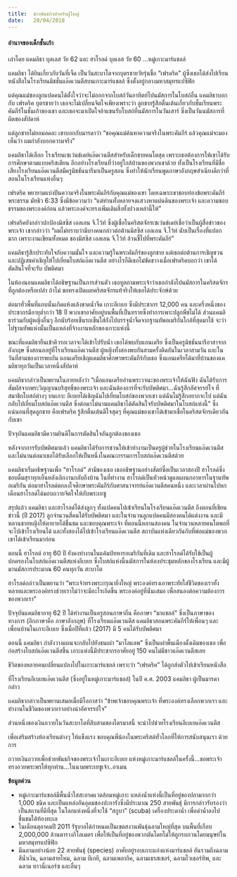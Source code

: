 ```yaml
---
title:  ข่าวพันธกิจสำหรับผู้ใหญ่
date:   20/04/2018
---
```


#### อำนาจของเด็กชั้นเก้า

เล่าโดย  แคมลิธา บุลเลส วัย 62 และ ฮาโรลด์ บุลเลส วัย 60 ...หมู่เกาะมาร์แชลล์        

แคมลิธา ได้ยินเกี่ยวกับวันที่เจ็ด เป็นวันสะบาโตจากบุตรชายวัยรุ่นชื่อ “เฟรดริค” ผู้ซึ่งเธอได้ส่งไปเรียนหนังสือในโรงเรียนมิชชั่นแอ๊ดเวนตีสบนเกาะมาร์แชลล์ ซึ่งตั้งอยู่กลางมหาสมุทรแปซิฟิก

แต่คุณแม่ของลูกแปดคนได้ตั้งใจว่าจะไม่ออกจากโบสถ์วันอาทิตย์ไปนมัสการในโบสถ์อื่น แคมลิธาบอกกับ เฟรดริค บุตรชายว่า เธอจะไม่เปลี่ยนจิตใจเพียงเพราะว่า ลูกชายรู้สึกตื่นเต้นเกี่ยวกับชั้นเรียนพระคัมภีร์ในชั้นเก้าของเขา และเธอจะมาเปิดใจอ้าแขนรับโบสถ์ที่นมัสการในวันเสาร์ ซึ่งเป็นวันนมัสการที่ผิดของสัปดาห์

แต่ลูกชายไม่ยอมลดละ เขาบอกกับมารดาว่า “ขอคุณแม่ค้นหาความจริงในพระคัมภีร์ แล้วคุณแม่จะมองเห็นว่า ผมกำลังบอกความจริง” 

แคมลิธาได้เลือก โรงเรียนเซเว่นธ์เดย์แอ๊ดเวนตีสสำหรับเด็กชายคนโตสุด เพราะเธอต้องการให้เขาได้รับการศึกษาตามแบบคริสเตียน อีกอย่างโรงเรียนที่ว่าอยู่ใกล้บ้านของพวกเขาด้วย ทั้งเป็นโรงเรียนที่มีชื่อเสียงโรงเรียนแอ๊ดเวนตีสมีครูมิชชันนารีมาเป็นครูสอน ซึ่งทำให้นักเรียนพูดภาษาอังกฤษสำเนียงดีกว่าที่สอนในโรงเรียนแห่งอื่นๆ

เฟรดริค พยายามแบ่งปันความจริงในพระคัมภีร์กับคุณแม่ของเขา โดยเฉพาะเขาชอบท่องข้อพระคัมภีร์ พระธรรม มัทธิว 6:33 ซึ่งมีข้อความว่า  “แต่ท่านทั้งหลายจงแสวงหาแผ่นดินของพระเจ้า และความชอบธรรมของพระองค์ก่อน แล้วพระองค์จะทรงเพิ่มเติมสิ่งทั้งปวงเหล่านี้ให้” 

เฟรดริคยังกล่าวปกป้องมิสซิส เอลเลน จี.ไว้ท์ ซึ่งผู้เชื่อในคริสตจักรเซเว่นธ์เดย์เชื่อว่าเป็นผู้สื่อข่าวของ  พระเจ้า เขากล่าวว่า “ผมไม่ทราบว่ามีบางคนกล่าวต่อต้านมิสซิส เอลเลน จี.ไว้ท์ นับเป็นเรื่องที่แปลกมาก  เพราะงานเขียนทั้งหมด ของมิสซิส เอลเลน จี.ไว้ท์ ล้วนชี้ไปที่พระคัมภีร์”

แคมลิธารู้สึกประทับใจกับความมั่นใจ และความรู้ในพระคัมภีร์ของลูกชาย แต่เธอต่อต้านการเชิญชวน และปฏิเสธคำเชิญให้ไปเยี่ยมโบสถ์แอ๊ดเวนตีส อย่างไรก็ดีเธอไม่ขัดขวางเมื่อเฟรดริคบอกว่า เขาได้ตัดสินใจที่จะรับ   บัพติศมา

ในห้องนอนแคมลิธาได้อธิษฐานเป็นการส่วนตัว เธอทูลถามพระเจ้าว่าเธอกำลังไปนมัสการในคริสตจักรที่ถูกต้องหรือเปล่า ถ้าไม่ ขอทรงเปิดเผยคริสตจักรแท้จริงให้เธอได้ประจักษ์ด้วย 

ต่อมาทั่วพื้นที่แถบนั้นเกิดแห้งแล้งขาดน้ำจืด เกาะอีเบเย ซึ่งมีประชากร 12,000 คน และครึ่งหนึ่งของประชากรมีอายุต่ำกว่า 18 ปี พวกเขาอาศัยอยู่บนพื้นที่เป็นทรายซึ่งทำการเพาะปลูกพืชไม่ได้ ส่วนแคมลิธาร่วมกับผู้หญิงอื่นๆ อีกนับร้อยเข็นรถเข็นใส่ถังไปบรรจุน้ำจืดจากฐานทัพอเมริกันใกล้ที่สุดมาใช้ จะว่าไปฐานทัพแห่งนั้นเป็นแหล่งที่จ้างงานหลักของเกาะแห่งนี้

ขณะที่แคมลิธายืนเข้าคิวรอเวลาจะได้เข้าไปรับน้ำ เธอได้พบกับแอนเดรีย ซึ่งเป็นครูมิชชันนารีอาสาจากอังกฤษ ซึ่งสอนออยู่ที่โรงเรียนแอ๊ดเวนตีส ผู้หญิงทั้งสองพบกันสามครั้งติดกันในเวลาสามวัน และในวันที่สามของการพบกัน แอนเดรียเชิญแคมลิธาศึกษาพระคัมภีร์กับเธอ ซึ่งแอนเดรียได้มาที่บ้านของแคมลิธาทุกวันเป็นเวลาหนึ่งสัปดาห์ 

แคมลิธากล่าวเป็นพยานในภายหลังว่า “เมื่อแอนเดรียอ่านพระวจนะของพระเจ้าให้ฉันฟัง ฉันได้รับการสัมผัสจากพระวิญญาณบริสุทธิ์ของพระเจ้า และฉันต้องการที่จะรับบัพติศมา...ฉันรู้สึกอัศจรรย์ใจ ที่สมาชิกโบสถ์ต่างๆ บนเกาะ อีเบเยได้เชิญฉันไปเยี่ยมโบสถ์ของพวกเขา แต่ฉันไม่รู้สึกอยากจะไป แต่ฉันกลับไปเยี่ยมโบสถ์แอ๊ดเวนตีส ซึ่งต่อมาไม่นานแคมลิธาได้ตัดสินใจรับบัพติศมาในโบสถ์แห่งนี้” ซึ่งแน่นอนที่สุดลูกชาย คือเฟรดริค รู้สึกตื่นเต้นดีใจสุดๆ ที่คุณแม่ของเขาได้เข้ามาเชื่อในคริสตจักรเดียวกันกับเขา 

ปัจจุบันแคมลิธามีความยินดีในการตัดสินใจอันถูกต้องของเธอ 

หลังจากการรับบัพติศมาแล้ว แคมลิธาได้รับการชวนให้เข้าทำงานเป็นครูผู้ช่วยในโรงเรียนแอ๊ดเวนตีส และไม่นานต่อมาเธอได้รับเลือกให้เป็นหนึ่งในคณะกรรมการโบสถ์แอ๊ดเวนตีสด้วย

แคมลิธาเริ่มอธิษฐานเพื่อ “ฮาโรลด์” สามีของเธอ เธออธิษฐานอย่างสัตย์ซื่อเป็นเวลาสองปี ฮาโรลด์ซึ่งชอบดื่มสุราทุกเย็นหลังเลิกงานกลับถึงบ้าน ในที่ทำงาน ฮาโรลด์เป็นหัวหน้าดูแลแผนกอาหารในฐานทัพอเมริกัน ต่อมาฮาโรลด์ตกลงใจศึกษาพระคัมภีร์กับศาสนาจารย์แอ๊ดเวนตีสคนหนึ่ง และเวลาผ่านไปหกเดือนฮาโรลด์ได้มอบถวายจิตใจให้กับพระเยซู

สรุปแล้ว แคมลิธา และฮาโรลด์ได้ส่งลูกๆ ทั้งแปดคนไปเข้าเรียนในโรงเรียนแอ๊ดเวนตีส ถึงตอนที่เขียนข่าวนี้ (ปี 2017) ลูกจำนวนสี่คนได้รับบัพติศมา และในจำนวนลูกแปดคนมีสองคนได้แต่งงาน และมีหลานชายหญิงให้ตายายได้ชื่นชม และขอบคุณพระเจ้า ที่ตอนนี้หลานสองคน ในจำนวนหลายคนโตพอที่จะไปเข้าโรงเรียนได้ และทั้งสองได้ไปเข้าโรงเรียนแอ๊ดเวนตีส สถาบันแห่งเดียวกันกับที่พ่อแม่ของพวกเขาได้เข้าเรียนมาก่อน       

ตอนนี้ ฮาโรลด์ อายุ 60 ปี ยังคงทำงานในแค้มป์ทหารอเมริกันที่เดิม และฮาโรลด์ได้รับใช้เป็นผู้ปกครองในโบสถ์แอ๊ดเวนตีสแห่งอีเบเย ซึ่งโบสถ์แห่งนี้นมัสการในห้องประชุมหลักของโรงเรียน และมีผู้มานมัสการประมาณ 60 คนทุกวัน  สะบาโต

ฮาโรลด์กล่าวเป็นพยานว่า “พระเจ้าทรงพระกรุณายิ่งใหญ่ พระองค์ทรงเอาพระทัยใส่ชีวิตของเราทั้งหลายและพระองค์ทรงช่วยเราไม่ว่าจะมีอะไรเกิดขึ้น พระองค์อยู่ที่นั่นเสมอ เพื่อสนองต่อความต้องการของพวกเรา”

ปัจจุบันแคมลิธาอายุ 62 ปี ได้ทำงานเป็นครูสอนภาษาถิ่น คือภาษา “มาแชลล์” ซึ่งเป็นภาษาของทางการ (อีกภาษาคือ ภาษาอังกฤษ) ที่โรงเรียนแอ๊ดเวนตีส แคมลิธาสอนพระคัมภีร์ให้เพื่อนๆ และเพื่อนบ้านในเกาะอีเบเย ซึ่งเมื่อปีที่แล้ว (2017) มี 5 คนได้รับบัพติศมา

ตอนนี้ แคมลิธา กำลังวางแผนจะกลับไปยังชนเผ่า “มาโลแลพ” ซึ่งเป็นเผ่าพื้นเมืองดั้งเดิมของเธอ เพื่อก่อสร้างโบสถ์แอ๊ดเวนตีสขึ้น เกาะแห่งนี้มีประชากรอาศัยอยู่ 150 คนไม่มีชาวแอ๊ดเวนตีสเลย

ชีวิตของหลายคนเปลี่ยนแปลงไปในเกาะมาร์แชลล์ เพราะว่า “เฟรดริค” ได้ถูกส่งตัวไปเข้าเรียนหนังสือ

ที่โรงเรียนอีเบเยแอ๊ดเวนตีส (ซึ่งอยู่ในหมู่เกาะมาร์แชลล์)  ในปี ค.ศ. 2003 แคมลิธา ผู้เป็นมารดากล่าว

แคมลิธากล่าวเป็นพยานเสมอเมื่อมีโอกาสว่า “ข้าพเจ้าขอบคุณพระเจ้า ที่พระองค์ทรงเลือกพวกเรา และทำงานในชีวิตของพวกเราอย่างน่าอัศจรรย์ใจ”

ส่วนหนึ่งของเงินถวายในวันสะบาโตที่สิบสามของไตรมาสนี้ จะนำไปช่วยโรงเรียนอีเบเยแอ๊ดเวนตีส

เพื่อเสริมสร้างห้องเรียนต่างๆ ให้แข็งแรง ขอบคุณพี่น้องในพระคริสต์ทั่วโลกที่ให้การสนับสนุนเรา ด้วยการ

ถวายเงินถวายเพื่อช่วยพันธกิจของพระเจ้าในเกาะอีเบเย แห่งหมู่เกาะมาร์แชลล์ในครั้งนี้...ขอพระเจ้าทรงอวยพระพรให้ทุกท่าน...ในนามพระเยซูเจ้า..อาเมน

**ข้อมูลด่วน**

- หมู่เกาะมาร์แชลล์มีพื้นน้ำใสสะอาดแวดล้อมหมู่เกาะ แหล่งน้ำแห่งนี้เป็นที่อยู่ของปลามากกว่า 1,000 ชนิด และเป็นแหล่งอันอุดมของปะการังซึ่งมีประมาณ 250 สายพันธุ์ มีการกล่าวรับรองว่า เป็นสถานที่ดีที่สุด ในโลกแห่งหนึ่งที่จะใช้ “สกูบา” (scuba) เครื่องประดาน้ำ เพื่อดำน้ำลงไปชื่นชมใต้ท้องทะเล
- ในเดือนตุลาคมปี 2011 รัฐบาลได้กำหนดเป็นเขตสงวนพันธุ์ฉลามใหญ่ที่สุด บนพื้นที่เกือบ 2,000,000 ล้านตารางกิโลเมตร เพื่อให้เป็นที่อยู่ของพวกมันโดยไม่ให้ถูกรบกวนโดยมนุษย์ในมหาสมุทรแปซิฟิก
- มีฉลามอย่างน้อย 22 สายพันธุ์ (species) อาศัยอยู่รอบเกาะแก่งแห่งมาร์แชลล์ อันรวมถึงฉลามสีน้ำเงิน, ฉลามสายไหม, ฉลาม บีเกยี, ฉลามเพลากิค,  ฉลามเธรสเชอร์, ฉลามไวเธอร์ทิพ, และฉลาม ทาวนี่เนอร์ซ และอื่นๆ